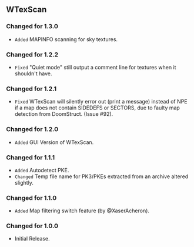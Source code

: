 WTexScan
--------

### Changed for 1.3.0

* `Added` MAPINFO scanning for sky textures.


### Changed for 1.2.2

* `Fixed` "Quiet mode" still output a comment line for textures when it shouldn't have.


### Changed for 1.2.1

* `Fixed` WTexScan will silently error out (print a message) instead of NPE if a map does 
  not contain SIDEDEFS or SECTORS, due to faulty map detection from DoomStruct. (Issue #92).


### Changed for 1.2.0

* `Added` GUI Version of WTexScan.


### Changed for 1.1.1

* `Added` Autodetect PKE.
* `Changed` Temp file name for PK3/PKEs extracted from an archive altered slightly.


### Changed for 1.1.0

* `Added` Map filtering switch feature (by @XaserAcheron).


### Changed for 1.0.0

* Initial Release.

